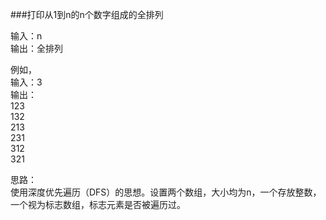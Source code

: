 ###打印从1到n的n个数字组成的全排列  

输入：n   
输出：全排列  

例如，   
输入：3   
输出：   
123  
132   
213   
231   
312   
321  

思路：  
使用深度优先遍历（DFS）的思想。设置两个数组，大小均为n，一个存放整数，一个视为标志数组，标志元素是否被遍历过。  
